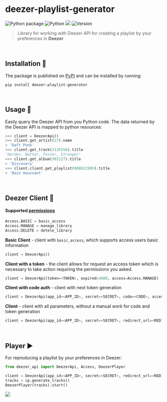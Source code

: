 # deezer-playlist-generator
![Python package](https://github.com/ElinaValieva/deezer-playlist-generator/workflows/Python%20package/badge.svg)
![Python](https://img.shields.io/pypi/pyversions/deezer-playlist-generator.svg?style=flat-square)
![](https://img.shields.io/pypi/l/deezer-playlist-generator.svg?style=flat-square)
![Version](https://img.shields.io/pypi/v/deezer-playlist-generator.svg?logo=python&amp;logoColor=fff&amp;style=flat-square)

> Library for working with Deezer API for creating a playlist by your preferences in **Deezer**

&nbsp;

## Installation :hammer:
The package is published on [PyPI](https://pypi.org/project/deezer-playlist-generator/#description) and can be installed by running:
```
pip install deezer-playlist-generator
```
&nbsp;

## Usage :musical_note:
Easily query the Deezer API from you Python code. The data returned by the Deezer API is mapped to python resources:
```python
>>> client = DeezerApi()
>>> client.get_artist(27).name
> 'Daft Punk'
>>> client.get_track(3135556).title
'Harder, Better, Faster, Stronger'
>>> client.get_album(302127).title
> 'Discovery'
>>> client.client.get_playlist(908622995).title
> 'Bain moussant'
```
&nbsp;

## Deezer Client :triangular_flag_on_post:
#### Supported [permissions](https://developers.deezer.com/api/permissions)
 ```python 
 Access.BASIC = basic_access
 Access.MANAGE = manage_library
 Access.DELETE = detele_library
 ```
**Basic Client** - client with `basic_access`, which supports access users basic information
```python
client = DeezerApi()
```
**Client with a token** - the client allows for request an access token which is necessary to take action requiring the permissions you asked.
```python
client = DeezerApi(token=<TOKEN>, expired=3600, access=Access.MANAGE)
```
**Client with code auth** - client with next token generation
```python
client = DeezerApi(app_id=<APP_ID>, secret=<SECRET>, code=<CODE>, access=Access.MANAGE)
```
**Client** - client with all parameters, without a manual work for code and token generation
```python
client = DeezerApi(app_id=<APP_ID>, secret=<SECRET>, redirect_url=<REDIRECTED_URL>, access=Access.DELETE)
```
&nbsp;

## Player :arrow_forward:
For reproducing a playlist by your preferences in Deezer:  
```python
from deezer_api import DeezerApi, Access, DeezerPlayer

client = DeezerApi(app_id=<APP_ID>, secret=<SECRET>, redirect_url=<REDIRECTED_URL>, access=Access.MANAGE)  
tracks = cp.generate_tracks()  
DeezerPlayer(tracks).start()
```

![](https://github.com/ElinaValieva/deezer-playlist-generator/blob/master/images/markdown.png)